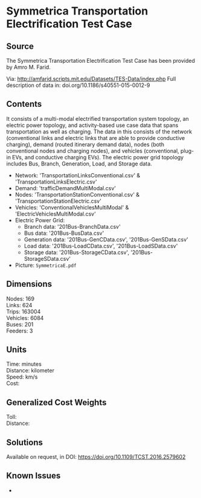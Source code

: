 # Symmetrica Transportation Electrification Test Case

## Source
The Symmetrica Transportation Electrification Test Case has been provided by Amro M. Farid. 

Via: http://amfarid.scripts.mit.edu/Datasets/TES-Data/index.php
Full description of data in: doi.org/10.1186/s40551-015-0012-9

## Contents
It consists of a multi-modal electrified transportation system topology, an electric power topology, and activity-based use case data that spans transportation as well as charging. The data in this consists of the network (conventional links and electric links that are able to provide conductive charging), demand (routed itinerary demand data), nodes (both conventional nodes and charging nodes), and vehicles (conventional, plug-in EVs, and conductive charging EVs). The electric power grid topology includes Bus, Branch, Generation, Load, and Storage data. 

 - Network: 'TransportationLinksConventional.csv' & 'TransportationLinksElectric.csv'
 - Demand: 'trafficDemandMultiModal.csv'
 - Nodes: 'TransportationStationConventional.csv' & 'TransportationStationElectric.csv'
 - Vehicles: 'ConventionalVehiclesMultiModal' & 'ElectricVehiclesMultiModal.csv'
 - Electric Power Grid:  
   - Branch data: '201Bus-BranchData.csv'  
   - Bus data: '201Bus-BusData.csv'
   - Generation data: '201Bus-GenCData.csv', '201Bus-GenSData.csv'
   - Load data: '201Bus-LoadCData.csv', '201Bus-LoadSData.csv'
   - Storage data: '201Bus-StorageCData.csv', '201Bus-StorageSData.csv'
 - Picture: `SymmetricaE.pdf` 
 

## Dimensions
Nodes: 169  
Links: 624  
Trips: 163004  
Vehicles: 6084  
Buses: 201  
Feeders: 3  

## Units
Time: minutes  
Distance: kilometer  
Speed: km/s  
Cost:  

## Generalized Cost Weights
Toll:  
Distance:  

## Solutions
Available on request, in DOI: https://doi.org/10.1109/TCST.2016.2579602

## Known Issues
-
